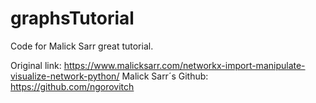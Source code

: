 # graphsTutorial
Code for Malick Sarr great tutorial.

Original link: https://www.malicksarr.com/networkx-import-manipulate-visualize-network-python/
Malick Sarr´s Github: https://github.com/ngorovitch
